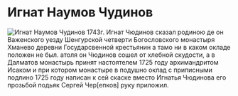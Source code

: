 # Игнат Наумов Чудинов
![Игнат Наумов Чудинов 1743г.](?raw=true)
Игнат Чюдинов сказал родиною де он Важенского уезду Шенгурской четверти Богословского монастыря Хманево деревни Государсвенной крестьянин а тамо ни в каком окладе положен не был. атоля он Чюдинов сошел от хлебной скудости, а в Далматов монастырь принят настоятелем 1725 году архимандритом Исаком и при котором монастыре в подушно оклад с приписными подлино 1725 году написан к сей скаске вместо Игнатья Чюдинова его прозьбой подьяк Сергей Чер[епков] руку приложил.
